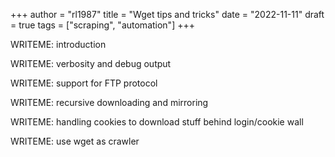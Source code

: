 +++
author = "rl1987"
title = "Wget tips and tricks"
date = "2022-11-11"
draft = true
tags = ["scraping", "automation"]
+++

WRITEME: introduction

WRITEME: verbosity and debug output

WRITEME: support for FTP protocol

WRITEME: recursive downloading and mirroring

WRITEME: handling cookies to download stuff behind login/cookie wall

WRITEME: use wget as crawler
